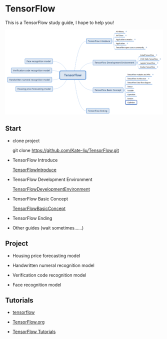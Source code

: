 # TensorFlow
This is a TensorFlow study guide, I hope to help you!

![Outline](TensorFlowOutline.PNG)


## Start

- clone project

    
    git clone https://github.com/Kate-liu/TensorFlow.git


- TensorFlow Introduce

    [TensorFlowIntroduce](./TensorFlowIntroduce/README.md)


- TensorFlow Development Environment

    [TensorFlowDevelopmentEnvironment](./TensorFlowDevelopmentEnvironment/README.md)
    
    
- TensorFlow Basic Concept

    [TensorFlowBasicConcept](./TensorFlowBasicConcept/README.md)


- TensorFlow Ending

    []()

- Other guides (wait sometimes......)



## Project

- Housing price forecasting model

    []()
    
- Handwritten numeral recognition model

    []()
    
- Verification code recognition model

    []()
    
- Face recognition model

    []()
    




## Tutorials

- [tensorflow](https://github.com/tensorflow/tensorflow)

- [TensorFlow.org](https://www.tensorflow.org/)

- [TensorFlow Tutorials](https://www.tensorflow.org/tutorials/)







